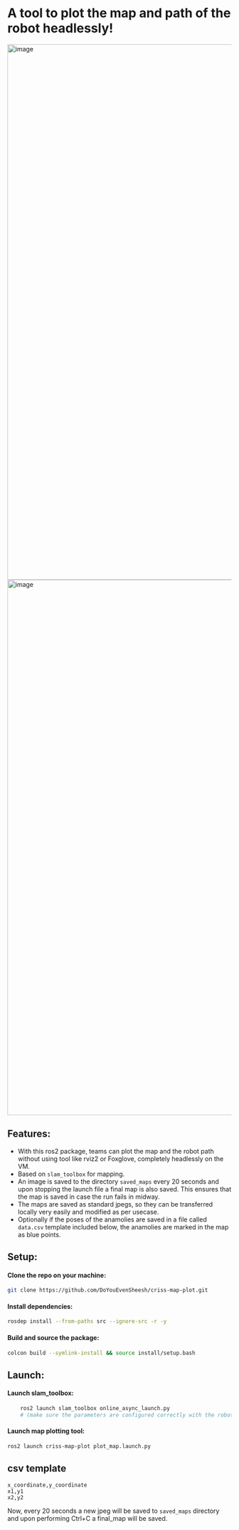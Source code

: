 # A tool to plot the map and path of the robot headlessly!
<img width="1200" height="1200" alt="image" src="https://github.com/user-attachments/assets/9b86d160-c188-4482-a436-49d8e039eef4" />
<img width="1200" height="1200" alt="image" src="https://github.com/user-attachments/assets/2cfc28af-abb4-4f12-bc71-e4171d766fb1" />


## Features: 
- With this ros2 package, teams can plot the map and the robot path without using tool like rviz2 or Foxglove, completely headlessly on the VM. 
- Based on `slam_toolbox` for mapping.
- An image is saved to the directory `saved_maps` every 20 seconds and upon stopping the launch file a final map is also saved. This ensures that the map is saved in case the run fails in midway.
- The maps are saved as standard jpegs, so they can be transferred locally very easily and modified as per usecase.
- Optionally if the poses of the anamolies are saved in a file called `data.csv` template included below, the anamolies are marked in the map as blue points.

## Setup:

#### Clone the repo on your machine:
```bash
git clone https://github.com/DoYouEvenSheesh/criss-map-plot.git
```
#### Install dependencies:
```bash
rosdep install --from-paths src --ignore-src -r -y
```
#### Build and source the package:
```bash
colcon build --symlink-install && source install/setup.bash
```
## Launch:
#### Launch slam_toolbox:
```bash
    ros2 launch slam_toolbox online_async_launch.py
    # (make sure the parameters are configured correctly with the robot namespace)
```
#### Launch map plotting tool:
```bash
ros2 launch criss-map-plot plot_map.launch.py
```

## csv template
```csv
x_coordinate,y_coordinate
x1,y1
x2,y2
```
Now, every 20 seconds a new jpeg will be saved to `saved_maps` directory and upon performing Ctrl+C a final_map will be saved. 
